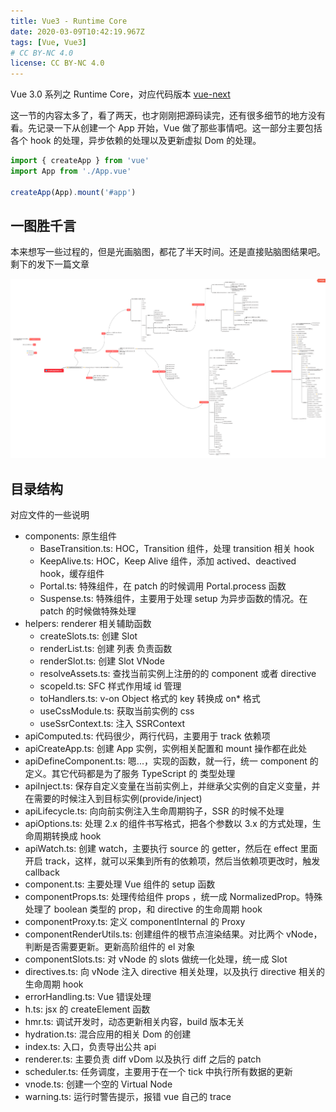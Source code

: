 ```yaml
---
title: Vue3 - Runtime Core
date: 2020-03-09T10:42:19.967Z
tags: [Vue, Vue3]
# CC BY-NC 4.0
license: CC BY-NC 4.0
---
```


Vue 3.0 系列之 Runtime Core，对应代码版本 [vue-next](https://github.com/vuejs/vue-next/tree/fb4856b36375fcf3eecaf89f260b272052a0b432)

这一节的内容太多了，看了两天，也才刚刚把源码读完，还有很多细节的地方没有看。先记录一下从创建一个 App 开始，Vue 做了那些事情吧。这一部分主要包括 各个 hook 的处理，异步依赖的处理以及更新虚拟 Dom 的处理。

```js
import { createApp } from 'vue'
import App from './App.vue'

createApp(App).mount('#app')
```

<!-- more -->

## 一图胜千言

本来想写一些过程的，但是光画脑图，都花了半天时间。还是直接贴脑图结果吧。剩下的发下一篇文章

![Vue 3](./vue-runtime-core/Vue3.png)

## 目录结构

对应文件的一些说明

- components: 原生组件
  - BaseTransition.ts: HOC，Transition 组件，处理 transition 相关 hook
  - KeepAlive.ts: HOC，Keep Alive 组件，添加 actived、deactived hook，缓存组件
  - Portal.ts: 特殊组件，在 patch 的时候调用 Portal.process 函数
  - Suspense.ts: 特殊组件，主要用于处理 setup 为异步函数的情况。在 patch 的时候做特殊处理
- helpers: renderer 相关辅助函数
  - createSlots.ts: 创建 Slot
  - renderList.ts: 创建 列表 负责函数
  - renderSlot.ts: 创建 Slot VNode
  - resolveAssets.ts: 查找当前实例上注册的的 component 或者 directive
  - scopeId.ts: SFC 样式作用域 id 管理
  - toHandlers.ts: v-on Object 格式的 key 转换成 on\* 格式
  - useCssModule.ts: 获取当前实例的 css
  - useSsrContext.ts: 注入 SSRContext
- apiComputed.ts: 代码很少，两行代码，主要用于 track 依赖项
- apiCreateApp.ts: 创建 App 实例，实例相关配置和 mount 操作都在此处
- apiDefineComponent.ts: 嗯...，实现的函数，就一行，统一 component 的定义。其它代码都是为了服务 TypeScript 的 类型处理
- apiInject.ts: 保存自定义变量在当前实例上，并继承父实例的自定义变量，并在需要的时候注入到目标实例(provide/inject)
- apiLifecycle.ts: 向向前实例注入生命周期钩子，SSR 的时候不处理
- apiOptions.ts: 处理 2.x 的组件书写格式，把各个参数以 3.x 的方式处理，生命周期转换成 hook
- apiWatch.ts: 创建 watch，主要执行 source 的 getter，然后在 effect 里面开启 track，这样，就可以采集到所有的依赖项，然后当依赖项更改时，触发 callback
- component.ts: 主要处理 Vue 组件的 setup 函数
- componentProps.ts: 处理传给组件 props ，统一成 NormalizedProp。特殊处理了 boolean 类型的 prop，和 directive 的生命周期 hook
- componentProxy.ts: 定义 componentInternal 的 Proxy
- componentRenderUtils.ts: 创建组件的根节点渲染结果。对比两个 vNode，判断是否需要更新。更新高阶组件的 el 对象
- componentSlots.ts: 对 vNode 的 slots 做统一化处理，统一成 Slot
- directives.ts: 向 vNode 注入 directive 相关处理，以及执行 directive 相关的生命周期 hook
- errorHandling.ts: Vue 错误处理
- h.ts: jsx 的 createElement 函数
- hmr.ts: 调试开发时，动态更新相关内容，build 版本无关
- hydration.ts: 混合应用的相关 Dom 的创建
- index.ts: 入口，负责导出公共 api
- renderer.ts: 主要负责 diff vDom 以及执行 diff 之后的 patch
- scheduler.ts: 任务调度，主要用于在一个 tick 中执行所有数据的更新
- vnode.ts: 创建一个空的 Virtual Node
- warning.ts: 运行时警告提示，报错 vue 自己的 trace
